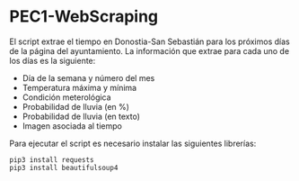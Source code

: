 # PEC1-WebScraping

El script extrae el tiempo en Donostia-San Sebastián para los próximos días de la página del ayuntamiento. La información que extrae para cada uno de los días es la siguiente:

* Día de la semana y número del mes
* Temperatura máxima y mínima
* Condición meterológica
* Probabilidad de lluvia (en %)
* Probabilidad de lluvia (en texto)
* Imagen asociada al tiempo 

Para ejecutar el script es necesario instalar las siguientes librerías:
```
pip3 install requests
pip3 install beautifulsoup4
```
